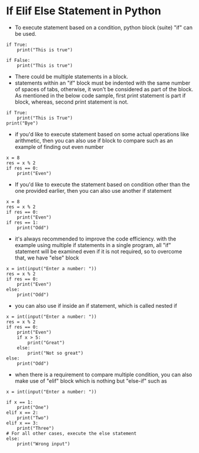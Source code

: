 # If Elif Else Statement in Python

- To execute statement based on a condition, python block (suite) "if" can be used.
```
if True:
    print("This is true")

if False:
    print("This is true")
```
- There could be multiple statements in a block.
- statements within an "if" block must be indented with the same number of spaces of tabs, otherwise, it won't be considered as part of the block. As mentioned in the below code sample, first print statement is part if block, whereas, second print statement is not.
```
if True:
    print("This is True")
print("Bye")
```
- if you'd like to execute statement based on some actual operations like arithmetic, then you can also use if block to compare such as an example of finding out even number
```
x = 8
res = x % 2
if res == 0:
    print("Even")
```
- If you'd like to execute the statement based on condition other than the one provided earlier, then you can also use another if statement
```
x = 8
res = x % 2
if res == 0:
    print("Even")
if res == 1:
    print("Odd")
```
- it's always recommended to improve the code efficiency. with the example using multiple if statements in a single program, all "if" statement will be examined even if it is not required, so to overcome that, we have "else" block
```
x = int(input("Enter a number: "))
res = x % 2
if res == 0:
    print("Even")
else:
    print("Odd")
```
- you can also use if inside an if statement, which is called nested if
```
x = int(input("Enter a number: "))
res = x % 2
if res == 0:
    print("Even")
    if x > 5:
        print("Great")
    else:
        print("Not so great")
else:
    print("Odd")
```
- when there is a requirement to compare multiple condition, you can also make use of "elif" block which is nothing but "else-if" such as
```
x = int(input("Enter a number: "))

if x == 1:
    print("One")
elif x == 2:
    print("Two")
elif x == 3:
    print("Three")
# For all other cases, execute the else statement
else:
    print("Wrong input")
```